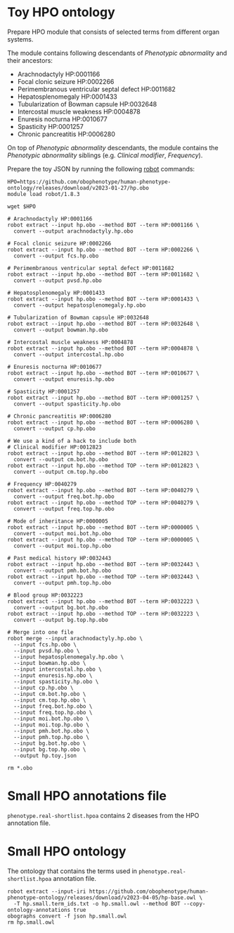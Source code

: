 # Toy HPO ontology

Prepare HPO module that consists of selected terms from different organ systems.

The module contains following descendants of *Phenotypic abnormality* and their ancestors:
- Arachnodactyly HP:0001166
- Focal clonic seizure HP:0002266
- Perimembranous ventricular septal defect HP:0011682
- Hepatosplenomegaly HP:0001433
- Tubularization of Bowman capsule HP:0032648
- Intercostal muscle weakness HP:0004878
- Enuresis nocturna HP:0010677
- Spasticity HP:0001257
- Chronic pancreatitis HP:0006280

On top of *Phenotypic abnormality* descendants, the module contains the *Phenotypic abnormality* siblings 
(e.g. *Clinical modifier*, *Frequency*). 

Prepare the toy JSON by running the following [robot](https://robot.obolibrary.org) commands:

```shell
HPO=https://github.com/obophenotype/human-phenotype-ontology/releases/download/v2023-01-27/hp.obo
module load robot/1.8.3

wget $HPO

# Arachnodactyly HP:0001166
robot extract --input hp.obo --method BOT --term HP:0001166 \
  convert --output arachnodactyly.hp.obo

# Focal clonic seizure HP:0002266
robot extract --input hp.obo --method BOT --term HP:0002266 \
  convert --output fcs.hp.obo

# Perimembranous ventricular septal defect HP:0011682
robot extract --input hp.obo --method BOT --term HP:0011682 \
  convert --output pvsd.hp.obo

# Hepatosplenomegaly HP:0001433
robot extract --input hp.obo --method BOT --term HP:0001433 \
  convert --output hepatosplenomegaly.hp.obo

# Tubularization of Bowman capsule HP:0032648
robot extract --input hp.obo --method BOT --term HP:0032648 \
  convert --output bowman.hp.obo

# Intercostal muscle weakness HP:0004878
robot extract --input hp.obo --method BOT --term HP:0004878 \
  convert --output intercostal.hp.obo

# Enuresis nocturna HP:0010677
robot extract --input hp.obo --method BOT --term HP:0010677 \
  convert --output enuresis.hp.obo

# Spasticity HP:0001257
robot extract --input hp.obo --method BOT --term HP:0001257 \
  convert --output spasticity.hp.obo

# Chronic pancreatitis HP:0006280
robot extract --input hp.obo --method BOT --term HP:0006280 \
  convert --output cp.hp.obo

# We use a kind of a hack to include both 
# Clinical modifier HP:0012823
robot extract --input hp.obo --method BOT --term HP:0012823 \
  convert --output cm.bot.hp.obo
robot extract --input hp.obo --method TOP --term HP:0012823 \
  convert --output cm.top.hp.obo
  
# Frequency HP:0040279
robot extract --input hp.obo --method BOT --term HP:0040279 \
  convert --output freq.bot.hp.obo
robot extract --input hp.obo --method TOP --term HP:0040279 \
  convert --output freq.top.hp.obo
  
# Mode of inheritance HP:0000005
robot extract --input hp.obo --method BOT --term HP:0000005 \
  convert --output moi.bot.hp.obo
robot extract --input hp.obo --method TOP --term HP:0000005 \
  convert --output moi.top.hp.obo

# Past medical history HP:0032443
robot extract --input hp.obo --method BOT --term HP:0032443 \
  convert --output pmh.bot.hp.obo
robot extract --input hp.obo --method TOP --term HP:0032443 \
  convert --output pmh.top.hp.obo
  
# Blood group HP:0032223
robot extract --input hp.obo --method BOT --term HP:0032223 \
  convert --output bg.bot.hp.obo
robot extract --input hp.obo --method TOP --term HP:0032223 \
  convert --output bg.top.hp.obo

# Merge into one file
robot merge --input arachnodactyly.hp.obo \
  --input fcs.hp.obo \
  --input pvsd.hp.obo \
  --input hepatosplenomegaly.hp.obo \
  --input bowman.hp.obo \
  --input intercostal.hp.obo \
  --input enuresis.hp.obo \
  --input spasticity.hp.obo \
  --input cp.hp.obo \
  --input cm.bot.hp.obo \
  --input cm.top.hp.obo \
  --input freq.bot.hp.obo \
  --input freq.top.hp.obo \
  --input moi.bot.hp.obo \
  --input moi.top.hp.obo \
  --input pmh.bot.hp.obo \
  --input pmh.top.hp.obo \
  --input bg.bot.hp.obo \
  --input bg.top.hp.obo \
  --output hp.toy.json

rm *.obo
```

# Small HPO annotations file

`phenotype.real-shortlist.hpoa` contains 2 diseases from the HPO annotation file.

# Small HPO ontology

The ontology that contains the terms used in `phenotype.real-shortlist.hpoa` annotation file.

```shell
robot extract --input-iri https://github.com/obophenotype/human-phenotype-ontology/releases/download/v2023-04-05/hp-base.owl \
  -T hp.small.term_ids.txt -o hp.small.owl --method BOT --copy-ontology-annotations true
obographs convert -f json hp.small.owl
rm hp.small.owl
```
